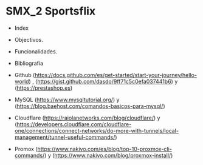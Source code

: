 # SMX_2 Sportsflix

- Index
  
- Objectivos.
  
- Funcionalidades.
  
- Bibliografia 
- Github (https://docs.github.com/es/get-started/start-your-journey/hello-world) , (https://gist.github.com/dasdo/9ff71c5c0efa037441b6) y (https://prestashop.es)
- MySQL (https://www.mysqltutorial.org/) y (https://blog.baehost.com/comandos-basicos-para-mysql/)
- Cloudflare (https://raiolanetworks.com/blog/cloudflare/) y (https://developers.cloudflare.com/cloudflare-one/connections/connect-networks/do-more-with-tunnels/local-management/tunnel-useful-commands/)
- Promox (https://www.nakivo.com/es/blog/top-10-proxmox-cli-commands/) y (https://www.nakivo.com/blog/proxmox-install/)
